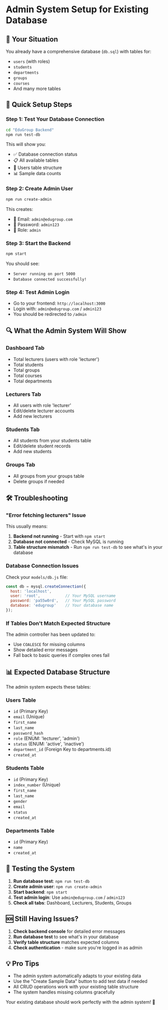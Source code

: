 # Admin System Setup for Existing Database

## 🎯 **Your Situation**
You already have a comprehensive database (`db.sql`) with tables for:
- `users` (with roles)
- `students` 
- `departments`
- `groups`
- `courses`
- And many more tables

## 🚀 **Quick Setup Steps**

### **Step 1: Test Your Database Connection**
```bash
cd "EduGroup Backend"
npm run test-db
```

This will show you:
- ✅ Database connection status
- 📋 All available tables
- 👥 Users table structure
- 📊 Sample data counts

### **Step 2: Create Admin User**
```bash
npm run create-admin
```

This creates:
- 📧 Email: `admin@edugroup.com`
- 🔑 Password: `admin123`
- 👤 Role: `admin`

### **Step 3: Start the Backend**
```bash
npm start
```

You should see:
- `Server running on port 5000`
- `Database connected successfully!`

### **Step 4: Test Admin Login**
- Go to your frontend: `http://localhost:3000`
- Login with: `admin@edugroup.com` / `admin123`
- You should be redirected to `/admin`

## 🔍 **What the Admin System Will Show**

### **Dashboard Tab**
- Total lecturers (users with role 'lecturer')
- Total students
- Total groups
- Total courses
- Total departments

### **Lecturers Tab**
- All users with role 'lecturer'
- Edit/delete lecturer accounts
- Add new lecturers

### **Students Tab**
- All students from your students table
- Edit/delete student records
- Add new students

### **Groups Tab**
- All groups from your groups table
- Delete groups if needed

## 🛠️ **Troubleshooting**

### **"Error fetching lecturers" Issue**
This usually means:
1. **Backend not running** - Start with `npm start`
2. **Database not connected** - Check MySQL is running
3. **Table structure mismatch** - Run `npm run test-db` to see what's in your database

### **Database Connection Issues**
Check your `models/db.js` file:
```javascript
const db = mysql.createConnection({
  host: 'localhost',
  user: 'root',           // Your MySQL username
  password: 'pa55w0rd',   // Your MySQL password
  database: 'edugroup'    // Your database name
});
```

### **If Tables Don't Match Expected Structure**
The admin controller has been updated to:
- Use `COALESCE` for missing columns
- Show detailed error messages
- Fall back to basic queries if complex ones fail

## 📊 **Expected Database Structure**

The admin system expects these tables:

### **Users Table**
- `id` (Primary Key)
- `email` (Unique)
- `first_name`
- `last_name`
- `password_hash`
- `role` (ENUM: 'lecturer', 'admin')
- `status` (ENUM: 'active', 'inactive')
- `department_id` (Foreign Key to departments.id)
- `created_at`

### **Students Table**
- `id` (Primary Key)
- `index_number` (Unique)
- `first_name`
- `last_name`
- `gender`
- `email`
- `status`
- `created_at`

### **Departments Table**
- `id` (Primary Key)
- `name`
- `created_at`

## 🎯 **Testing the System**

1. **Run database test**: `npm run test-db`
2. **Create admin user**: `npm run create-admin`
3. **Start backend**: `npm start`
4. **Test admin login**: Use `admin@edugroup.com` / `admin123`
5. **Check all tabs**: Dashboard, Lecturers, Students, Groups

## 🆘 **Still Having Issues?**

1. **Check backend console** for detailed error messages
2. **Run database test** to see what's in your database
3. **Verify table structure** matches expected columns
4. **Check authentication** - make sure you're logged in as admin

## 💡 **Pro Tips**

- The admin system automatically adapts to your existing data
- Use the "Create Sample Data" button to add test data if needed
- All CRUD operations work with your existing table structure
- The system handles missing columns gracefully

Your existing database should work perfectly with the admin system! 🎉
